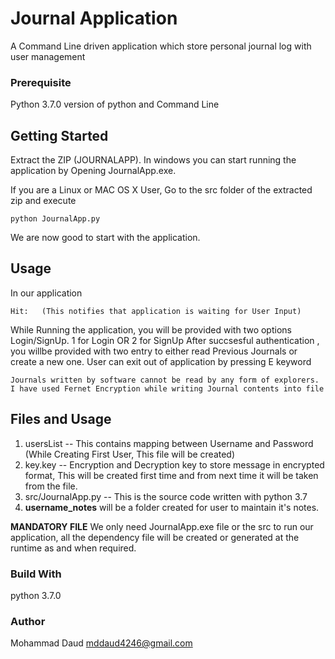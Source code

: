 # Journal Application
A Command Line driven application which store personal journal log with user management

### Prerequisite 
Python 3.7.0 version of python and Command Line 

## Getting Started
Extract the ZIP (JOURNALAPP).
In windows you can start running the application by Opening JournalApp.exe.

If you are a Linux or MAC OS X User, Go to the src folder of the extracted zip and execute 

```
python JournalApp.py
```

We are now good to start with the application.


## Usage

In our application
```
Hit:   (This notifies that application is waiting for User Input)
````

While Running the application, you will be provided with two options Login/SignUp. 1 for Login OR 2 for SignUp
After succsesful authentication , you willbe provided with two entry to either read Previous Journals or create a new one.
User can exit out of application by pressing E keyword

```
Journals written by software cannot be read by any form of explorers.
I have used Fernet Encryption while writing Journal contents into file
```


## Files and Usage 

1. usersList -- This contains mapping between Username and Password (While Creating First User, This file will be created)
2. key.key -- Encryption and Decryption key to store message in encrypted format, This will be created first time and from next time it will be taken from the file.
3. src/JournalApp.py -- This is the source code written with python 3.7
4. **username_notes**
    will be a folder created for user to maintain it's notes.

**MANDATORY FILE** We only need JournalApp.exe file or the src to run our application, all the dependency file will be created or generated at the runtime as and when required.

### Build With
python 3.7.0

### Author
Mohammad Daud
mddaud4246@gmail.com
